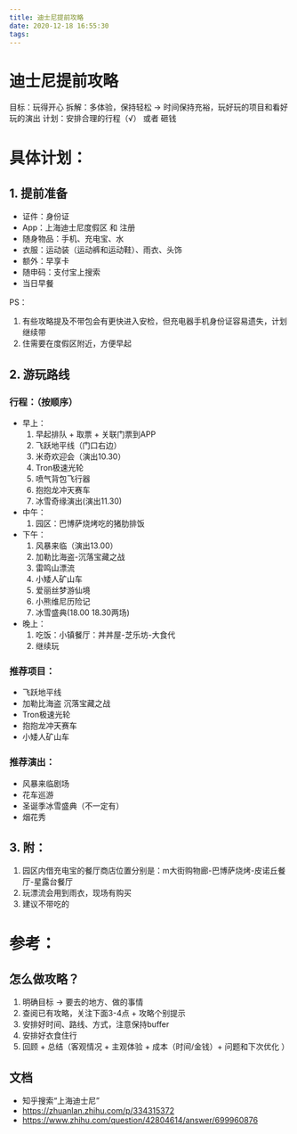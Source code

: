 ```yaml
---
title: 迪士尼提前攻略
date: 2020-12-18 16:55:30
tags:
---
```

# 迪士尼提前攻略

目标：玩得开心 
拆解：多体验，保持轻松 -> 时间保持充裕，玩好玩的项目和看好玩的演出
计划：安排合理的行程（√） 或者 砸钱 


# 具体计划：
## 1. 提前准备

- 证件：身份证
- App：上海迪士尼度假区 和 注册
- 随身物品：手机、充电宝、水
- 衣服：运动装（运动裤和运动鞋）、雨衣、头饰
- 额外：早享卡
- 随申码：支付宝上搜索
- 当日早餐

PS：
1. 有些攻略提及不带包会有更快进入安检，但充电器手机身份证容易遗失，计划继续带
2. 住需要在度假区附近，方便早起

## 2. 游玩路线

### 行程：（按顺序）
- 早上：
	1. 早起排队 + 取票 + 关联门票到APP
	2. 飞跃地平线（门口右边）
	3. 米奇欢迎会（演出10.30）
	4. Tron极速光轮
	5. 喷气背包飞行器
	6. 抱抱龙冲天赛车
	7. 冰雪奇缘演出(演出11.30)
- 中午：
	1. 园区：巴博萨烧烤吃的猪肋排饭
- 下午：
	1. 风暴来临（演出13.00）
	2. 加勒比海盗-沉落宝藏之战
	3. 雷鸣山漂流
	4. 小矮人矿山车
	5. 爱丽丝梦游仙境
	6. 小熊维尼历险记
	7. 冰雪盛典(18.00 18.30两场)
- 晚上：
	1. 吃饭：小镇餐厅：丼丼屋-芝乐坊-大食代
	2. 继续玩

### 推荐项目：
- 飞跃地平线
- 加勒比海盗 沉落宝藏之战
- Tron极速光轮
- 抱抱龙冲天赛车
- 小矮人矿山车

### 推荐演出：
- 风暴来临剧场
- 花车巡游
- 圣诞季冰雪盛典（不一定有）
- 烟花秀

## 3. 附：
1. 园区内借充电宝的餐厅商店位置分别是：m大街购物廊-巴博萨烧烤-皮诺丘餐厅-星露台餐厅
2. 玩漂流会用到雨衣，现场有购买
3. 建议不带吃的

# 参考：

## 怎么做攻略？
1. 明确目标 -> 要去的地方、做的事情
2. 查阅已有攻略，关注下面3-4点 + 攻略个别提示
3. 安排好时间、路线、方式，注意保持buffer
4. 安排好衣食住行
5. 回顾 + 总结（客观情况 + 主观体验 + 成本（时间/金钱）+ 问题和下次优化 ）

## 文档
- 知乎搜索“上海迪士尼”
- https://zhuanlan.zhihu.com/p/334315372
- https://www.zhihu.com/question/42804614/answer/699960876